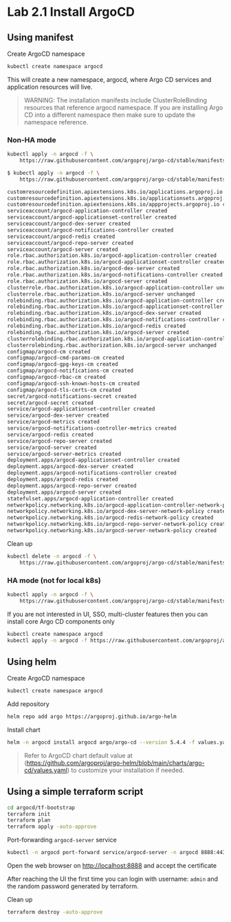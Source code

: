 # Lab 2.1 Install ArgoCD

## Using manifest

Create ArgoCD namespace

```sh
kubectl create namespace argocd
```

This will create a new namespace, argocd, where Argo CD services and application resources will live.

> WARNING: The installation manifests include ClusterRoleBinding resources that reference argocd namespace. If you are installing Argo CD into a different namespace then make sure to update the namespace reference.

### Non-HA mode

```sh
kubectl apply -n argocd -f \
    https://raw.githubusercontent.com/argoproj/argo-cd/stable/manifests/install.yaml
```

```sh
$ kubectl apply -n argocd -f \
    https://raw.githubusercontent.com/argoproj/argo-cd/stable/manifests/install.yaml

customresourcedefinition.apiextensions.k8s.io/applications.argoproj.io created
customresourcedefinition.apiextensions.k8s.io/applicationsets.argoproj.io created
customresourcedefinition.apiextensions.k8s.io/appprojects.argoproj.io created
serviceaccount/argocd-application-controller created
serviceaccount/argocd-applicationset-controller created
serviceaccount/argocd-dex-server created
serviceaccount/argocd-notifications-controller created
serviceaccount/argocd-redis created
serviceaccount/argocd-repo-server created
serviceaccount/argocd-server created
role.rbac.authorization.k8s.io/argocd-application-controller created
role.rbac.authorization.k8s.io/argocd-applicationset-controller created
role.rbac.authorization.k8s.io/argocd-dex-server created
role.rbac.authorization.k8s.io/argocd-notifications-controller created
role.rbac.authorization.k8s.io/argocd-server created
clusterrole.rbac.authorization.k8s.io/argocd-application-controller unchanged
clusterrole.rbac.authorization.k8s.io/argocd-server unchanged
rolebinding.rbac.authorization.k8s.io/argocd-application-controller created
rolebinding.rbac.authorization.k8s.io/argocd-applicationset-controller created
rolebinding.rbac.authorization.k8s.io/argocd-dex-server created
rolebinding.rbac.authorization.k8s.io/argocd-notifications-controller created
rolebinding.rbac.authorization.k8s.io/argocd-redis created
rolebinding.rbac.authorization.k8s.io/argocd-server created
clusterrolebinding.rbac.authorization.k8s.io/argocd-application-controller unchanged
clusterrolebinding.rbac.authorization.k8s.io/argocd-server unchanged
configmap/argocd-cm created
configmap/argocd-cmd-params-cm created
configmap/argocd-gpg-keys-cm created
configmap/argocd-notifications-cm created
configmap/argocd-rbac-cm created
configmap/argocd-ssh-known-hosts-cm created
configmap/argocd-tls-certs-cm created
secret/argocd-notifications-secret created
secret/argocd-secret created
service/argocd-applicationset-controller created
service/argocd-dex-server created
service/argocd-metrics created
service/argocd-notifications-controller-metrics created
service/argocd-redis created
service/argocd-repo-server created
service/argocd-server created
service/argocd-server-metrics created
deployment.apps/argocd-applicationset-controller created
deployment.apps/argocd-dex-server created
deployment.apps/argocd-notifications-controller created
deployment.apps/argocd-redis created
deployment.apps/argocd-repo-server created
deployment.apps/argocd-server created
statefulset.apps/argocd-application-controller created
networkpolicy.networking.k8s.io/argocd-application-controller-network-policy created
networkpolicy.networking.k8s.io/argocd-dex-server-network-policy created
networkpolicy.networking.k8s.io/argocd-redis-network-policy created
networkpolicy.networking.k8s.io/argocd-repo-server-network-policy created
networkpolicy.networking.k8s.io/argocd-server-network-policy created
```

Clean up

```sh
kubectl delete -n argocd -f \
    https://raw.githubusercontent.com/argoproj/argo-cd/stable/manifests/install.yaml
```

### HA mode (not for local k8s)

```sh
kubectl apply -n argocd -f \
    https://raw.githubusercontent.com/argoproj/argo-cd/stable/manifests/ha/install.yaml
```

If you are not interested in UI, SSO, multi-cluster features then you can install core Argo CD components only

```sh
kubectl create namespace argocd
kubectl apply -n argocd -f https://raw.githubusercontent.com/argoproj/argo-cd/stable/manifests/core-install.yaml
```

## Using helm

Create ArgoCD namespace

```sh
kubectl create namespace argocd
```

Add repository

```sh
helm repo add argo https://argoproj.github.io/argo-helm
```

Install chart

```sh
helm -n argocd install argocd argo/argo-cd --version 5.4.4 -f values.yaml

```

> Refer to ArgoCD chart default value at (<https://github.com/argoproj/argo-helm/blob/main/charts/argo-cd/values.yaml>) to customize your installation if needed.

## Using a simple terraform script

```sh
cd argocd/tf-bootstrap
terraform init
terraform plan
terraform apply -auto-approve
```

Port-forwarding `argocd-server` service

```sh
kubectl -n argocd port-forward service/argocd-server -n argocd 8888:443
```

Open the web browser on <http://localhost:8888> and accept the certificate

After reaching the UI the first time you can login with username: `admin` and the random password generated by terraform.

Clean up

```sh
terraform destroy -auto-approve
```
